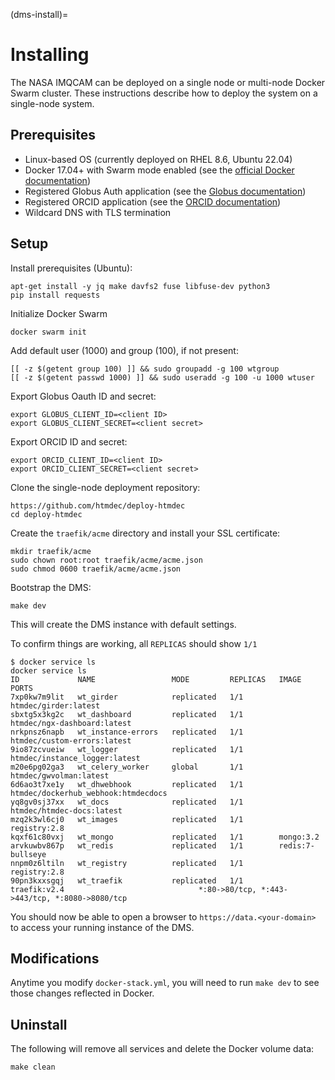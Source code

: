 (dms-install)=
# Installing

The NASA IMQCAM can be deployed on a single node or
multi-node Docker Swarm cluster. These instructions describe how to deploy the
system on a single-node system.

## Prerequisites
* Linux-based OS (currently deployed on RHEL 8.6, Ubuntu 22.04)
* Docker 17.04+ with Swarm mode enabled (see the [official Docker documentation](https://docs.docker.com/engine/install/))
* Registered Globus Auth application (see the [Globus documentation](https://docs.globus.org/api/auth/developer-guide/#register-app))
* Registered ORCID application (see the [ORCID documentation](https://info.orcid.org/documentation/integration-guide/registering-a-public-api-client/))
* Wildcard DNS with TLS termination

## Setup

Install prerequisites (Ubuntu):
```
apt-get install -y jq make davfs2 fuse libfuse-dev python3
pip install requests
```

Initialize Docker Swarm
```
docker swarm init
```

Add default user (1000) and group (100), if not present:
```
[[ -z $(getent group 100) ]] && sudo groupadd -g 100 wtgroup
[[ -z $(getent passwd 1000) ]] && sudo useradd -g 100 -u 1000 wtuser
```

Export Globus Oauth ID and secret:
```
export GLOBUS_CLIENT_ID=<client ID>
export GLOBUS_CLIENT_SECRET=<client secret>
```

Export ORCID ID and secret:
```
export ORCID_CLIENT_ID=<client ID>
export ORCID_CLIENT_SECRET=<client secret>
```

Clone the single-node deployment repository:

```
https://github.com/htmdec/deploy-htmdec
cd deploy-htmdec
```

Create the `traefik/acme` directory and install your SSL certificate:
```
mkdir traefik/acme
sudo chown root:root traefik/acme/acme.json
sudo chmod 0600 traefik/acme/acme.json
```

Bootstrap the DMS:
```
make dev
```

This will create the DMS instance with default settings.

To confirm things are working, all `REPLICAS` should show `1/1`
```
$ docker service ls
docker service ls
ID             NAME                 MODE         REPLICAS   IMAGE                                     PORTS
7xp0kw7m9lit   wt_girder            replicated   1/1        htmdec/girder:latest
sbxtg5x3kg2c   wt_dashboard         replicated   1/1        htmdec/ngx-dashboard:latest
nrkpnsz6napb   wt_instance-errors   replicated   1/1        htmdec/custom-errors:latest
9io87zcvueiw   wt_logger            replicated   1/1        htmdec/instance_logger:latest
m20e6pg02ga3   wt_celery_worker     global       1/1        htmdec/gwvolman:latest
6d6ao3t7xe1y   wt_dhwebhook         replicated   1/1        htmdec/dockerhub_webhook:htmdecdocs
yq8gv0sj37xx   wt_docs              replicated   1/1        htmdec/htmdec-docs:latest
mzq2k3wl6cj0   wt_images            replicated   1/1        registry:2.8
kqxf61c80vxj   wt_mongo             replicated   1/1        mongo:3.2
arvkuwbv867p   wt_redis             replicated   1/1        redis:7-bullseye
nnpm0z6ltiln   wt_registry          replicated   1/1        registry:2.8
90pn3kxxsgqj   wt_traefik           replicated   1/1        traefik:v2.4                              *:80->80/tcp, *:443->443/tcp, *:8080->8080/tcp
```

You should now be able to open a browser to `https://data.<your-domain>` to access your running instance of the DMS.

Modifications
---------
Anytime you modify `docker-stack.yml`, you will need to run `make dev` to see those changes reflected in Docker.

Uninstall
---------

The following will remove all services and delete the Docker volume data:

```
make clean
```
